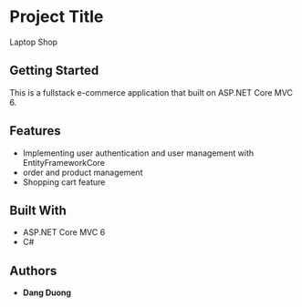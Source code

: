 ﻿# Project Title

Laptop Shop

## Getting Started
This is a fullstack e-commerce application that built on ASP.NET Core MVC 6. 


## Features

- Implementing user authentication and user management with EntityFrameworkCore
- order and product management 
- Shopping cart feature


## Built With

- ASP.NET Core MVC 6
- C#


## Authors

- **Dang Duong** 

